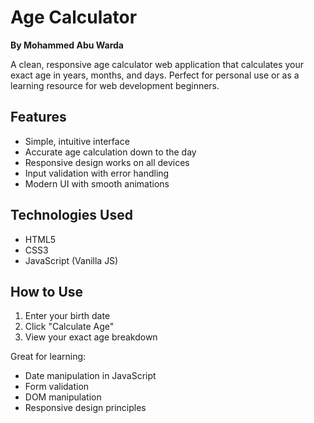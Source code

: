# Age Calculator
**By Mohammed Abu Warda**  

A clean, responsive age calculator web application that calculates your exact age in years, months, and days. Perfect for personal use or as a learning resource for web development beginners.

## Features
- Simple, intuitive interface
- Accurate age calculation down to the day
- Responsive design works on all devices
- Input validation with error handling
- Modern UI with smooth animations

## Technologies Used
- HTML5
- CSS3
- JavaScript (Vanilla JS)

## How to Use
1. Enter your birth date
2. Click "Calculate Age"
3. View your exact age breakdown

Great for learning:
- Date manipulation in JavaScript
- Form validation
- DOM manipulation
- Responsive design principles

